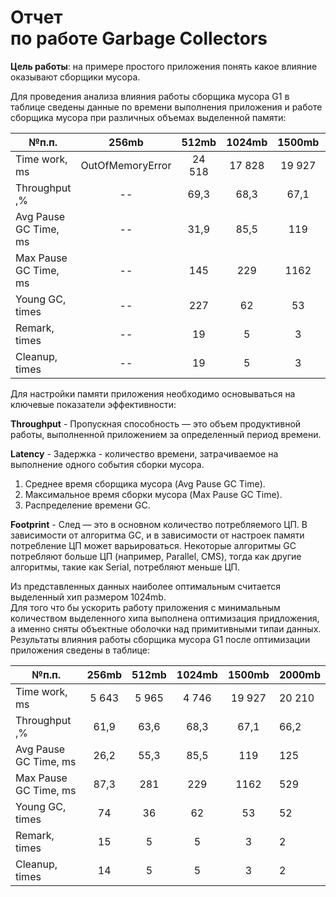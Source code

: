 # Отчет<br> по работе Garbage Collectors

**Цель работы**: на примере простого приложения 
понять какое влияние оказывают сборщики мусора.

Для проведения анализа влияния работы сборщика мусора G1
в таблице сведены данные по времени выполнения приложения и 
работе сборщика мусора при различных объемах выделенной памяти:

 №п.п.                 |      256mb       | 512mb  | 1024mb  | 1500mb | 2000mb |
-----------------------|:----------------:|:------:|:-------:|:------:|--------|
 Time work, ms         | OutOfMemoryError | 24 518 | 17 828 | 19 927 | 20 210 |
 Throughput ,%         |        --        |  69,3  | 68,3|  67,1  | 66,2   | 
 Avg Pause GC Time, ms |        --        |  31,9  | 85,5 |  119   | 125    
 Max Pause GC Time, ms |        --        |  145   |229|  1162  | 529    |
 Young GC, times       |        --        |  227   | 62|   53   | 52     |
 Remark, times         |        --        |   19   | 5|   3    | 2      |
 Cleanup, times        |        --        |   19   | 5|   3    | 2      |

Для настройки памяти приложения необходимо основываться на ключевые показатели эффективности: 

__Throughput__ - Пропускная способность — это объем продуктивной работы, 
выполненной приложением за определенный период времени.

__Latency__ - Задержка - количество времени, 
затрачиваемое на выполнение одного события сборки мусора.
1. Среднее время сборщика мусора (Avg Pause GC Time).
2. Максимальное время сборки мусора (Max Pause GC Time).
3. Распределение времени GC.


__Footprint__ - След — это в основном количество потребляемого ЦП.
В зависимости от алгоритма GC, и в зависимости от настроек памяти 
потребление ЦП может варьироваться. Некоторые алгоритмы GC потребляют больше ЦП 
(например, Parallel, CMS), тогда как другие алгоритмы, такие как Serial, 
потребляют меньше ЦП.

Из представленных данных наиболее оптимальным считается выделенный
хип размером 1024mb.<br>
Для того что бы ускорить работу приложения с минимальным количеством 
выделенного хипа выполнена оптимизация придложения, а именно сняты объектные оболочки над
примитивными типаи данных.<br>
Результаты влияния работы сборщика мусора G1 после оптимизации
приложения сведены в таблице:


№п.п.                 | 256mb | 512mb | 1024mb | 1500mb | 2000mb |
-----------------------|:-----:|:-----:|:------:|:------:|--------|
Time work, ms         | 5 643 | 5 965 | 4 746  | 19 927 | 20 210 |
Throughput ,%         | 61,9  | 63,6  |  68,3  |  67,1  | 66,2   |
Avg Pause GC Time, ms | 26,2  | 55,3  |  85,5  |  119   | 125    
Max Pause GC Time, ms | 87,3  |  281  |  229   |  1162  | 529    |
Young GC, times       |  74   |  36   |   62   |   53   | 52     |
Remark, times         |  15   |   5   |   5    |   3    | 2      |
Cleanup, times        |  14   |   5   |   5    |   3    | 2      |

